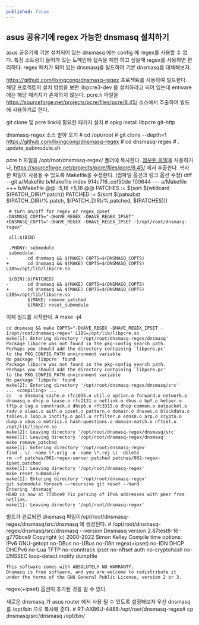 ```yaml
---
published: false
---
```

## asus 공유기에 regex 가능한 dnsmasq 설치하기

asus 공유기에 기본 설치되어 있는 dnsmasq 에는 config 에 regex를 사용할 수 없다.
특정 스트링이 들어가 있는 도메인에 접속을 제한 하고 싶을때 regex를 사용하면 편리하다.
regex 패치가 되어 있는 dnsmasq를 빌드하여 기본 dnsmasq를 대체해보자.

https://github.com/lixingcong/dnsmasq-regex 프로젝트를 사용하여 빌드한다.
해당 프로젝트의 설치 방법을 보면 libpcre3-dev 를 설치하라고 되어 있는데 entware에는 해당 패키지가 존재하지 않는다. pcre.h 파일을 https://sourceforge.net/projects/pcre/files/pcre/8.45/ 소스에서 추출하여 빌드에 사용하기로 한다.

git clone 및 pcre link에 필요한 패키지 설치
    # opkg install libpcre git-http
    
dnsmasq-regex 소스 받아 오기
    # cd /opt/root
    # git clone --depth=1 https://github.com/lixingcong/dnsmasq-regex
    # cd dnsmasq-regex
    # . update_submodule.sh
    
pcre.h 파일을 /opt/root/dnsmasq-regex/ 폴더에 복사한다. [첨부된 파일](https://github.com/eternity74/eternity74.github.io/files/9331265/pcre.h.txt)을 사용하거나, https://sourceforge.net/projects/pcre/files/pcre/8.45/ 에서 추출한다.
복사한 파일이 사용될 수 있도록 Makefile을 수정한다. (컴파일 옵션과 링크 옵션 수정)
    diff --git a/Makefile b/Makefile
    index 914c7f6..cef50de 100644
    --- a/Makefile
    +++ b/Makefile
    @@ -5,16 +5,16 @@ PATCHES    := $(sort $(wildcard $(PATCH_DIR)/*.patch))
     PATCHED    := $(sort $(patsubst $(PATCH_DIR)/%.patch, $(PATCH_DIR)/%.patched, $(PATCHES)))

     # turn on/off for regex or regex_ipset
    -DNSMASQ_COPTS="-DHAVE_REGEX -DHAVE_REGEX_IPSET"
    +DNSMASQ_COPTS="-DHAVE_REGEX -DHAVE_REGEX_IPSET -I/opt/root/dnsmasq-regex"

     all:$(BIN)

     .PHONY: submodule
     submodule:
    -       cd dnsmasq && $(MAKE) COPTS=$(DNSMASQ_COPTS)
    +       cd dnsmasq && $(MAKE) COPTS=$(DNSMASQ_COPTS) LIBS=/opt/lib/libpcre.so

     $(BIN):$(PATCHED)
    -       cd dnsmasq && $(MAKE) COPTS=$(DNSMASQ_COPTS)
    +       cd dnsmasq && $(MAKE) COPTS=$(DNSMASQ_COPTS) LIBS=/opt/lib/libpcre.so
            $(MAKE) remove_patched
            $(MAKE) reset_submodule

이제 빌드를 시작한다.
    # make -j4
    
    cd dnsmasq && make COPTS="-DHAVE_REGEX -DHAVE_REGEX_IPSET -I/opt/root/dnsmasq-regex" LIBS=/opt/lib/libpcre.so
    make[1]: Entering directory '/opt/root/dnsmasq-regex/dnsmasq'
    Package libpcre was not found in the pkg-config search path.
    Perhaps you should add the directory containing `libpcre.pc'
    to the PKG_CONFIG_PATH environment variable
    No package 'libpcre' found
    Package libpcre was not found in the pkg-config search path.
    Perhaps you should add the directory containing `libpcre.pc'
    to the PKG_CONFIG_PATH environment variable
    No package 'libpcre' found
    make[2]: Entering directory '/opt/root/dnsmasq-regex/dnsmasq/src'
    ... <compiling> ...
    cc  -o dnsmasq cache.o rfc1035.o util.o option.o forward.o network.o dnsmasq.o dhcp.o lease.o rfc2131.o netlink.o dbus.o bpf.o helper.o tftp.o log.o conntrack.o dhcp6.o rfc3315.o dhcp-common.o outpacket.o radv.o slaac.o auth.o ipset.o pattern.o domain.o dnssec.o blockdata.o tables.o loop.o inotify.o poll.o rrfilter.o edns0.o arp.o crypto.o dump.o ubus.o metrics.o hash-questions.o domain-match.o nftset.o  /opt/lib/libpcre.so
    make[2]: Leaving directory '/opt/root/dnsmasq-regex/dnsmasq/src'
    make[1]: Leaving directory '/opt/root/dnsmasq-regex/dnsmasq'
    make remove_patched
    make[1]: Entering directory '/opt/root/dnsmasq-regex'
    find . \( -name \*.orig -o -name \*.rej \) -delete
    rm -rf patches/001-regex-server.patched patches/002-regex-ipset.patched
    make[1]: Leaving directory '/opt/root/dnsmasq-regex'
    make reset_submodule
    make[1]: Entering directory '/opt/root/dnsmasq-regex'
    git submodule foreach --recursive git reset --hard
    Entering 'dnsmasq'
    HEAD is now at 770bce9 Fix parsing of IPv6 addresses with peer from netlink.
    make[1]: Leaving directory '/opt/root/dnsmasq-regex'
    
빌드가 완료되면 dnsmasq 파일이/opt/root/dnsmasq-regex/dnsmasq/src/dnsmasq 에 생성된다.
    # /opt/root/dnsmasq-regex/dnsmasq/src/dnsmasq --version
    Dnsmasq version 2.87test8-16-g770bce9  Copyright (c) 2000-2022 Simon Kelley
    Compile time options: IPv6 GNU-getopt no-DBus no-UBus no-i18n regex(+ipset) no-IDN DHCP DHCPv6 no-Lua TFTP no-conntrack ipset no-nftset auth no-cryptohash no-DNSSEC loop-detect inotify dumpfile

    This software comes with ABSOLUTELY NO WARRANTY.
    Dnsmasq is free software, and you are welcome to redistribute it
    under the terms of the GNU General Public License, version 2 or 3.

regex(+ipset) 옵션이 추가된 것을 알 수 있다.

새로운 dnsmasq 가 asus router 에서 사용 될 수 있도록 설정해보자
우선 dnsmasq 를 /opt/bin 으로 복사해 준다.
    # RT-AX86U-4488:/opt/root/dnsmasq-regex# cp dnsmasq/src/dnsmasq /opt/bin/


